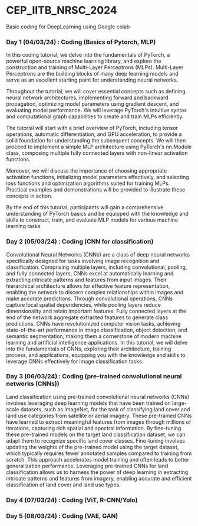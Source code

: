 # CEP_IITB_NRSC_2024
Basic coding for DeepLearning using Google colab
### Day 1 (04/03/24) : Coding (Basics of Pytorch, MLP)
In this coding tutorial, we delve into the fundamentals of PyTorch, a powerful open-source machine learning library, and explore the construction and training of Multi-Layer Perceptrons (MLPs). Multi-Layer Perceptrons are the building blocks of many deep learning models and serve as an excellent starting point for understanding neural networks.

Throughout the tutorial, we will cover essential concepts such as defining neural network architectures, implementing forward and backward propagation, optimizing model parameters using gradient descent, and evaluating model performance. We will leverage PyTorch's intuitive syntax and computational graph capabilities to create and train MLPs efficiently.

The tutorial will start with a brief overview of PyTorch, including tensor operations, automatic differentiation, and GPU acceleration, to provide a solid foundation for understanding the subsequent concepts. We will then proceed to implement a simple MLP architecture using PyTorch's nn.Module class, composing multiple fully connected layers with non-linear activation functions.

Moreover, we will discuss the importance of choosing appropriate activation functions, initializing model parameters effectively, and selecting loss functions and optimization algorithms suited for training MLPs. Practical examples and demonstrations will be provided to illustrate these concepts in action.

By the end of this tutorial, participants will gain a comprehensive understanding of PyTorch basics and be equipped with the knowledge and skills to construct, train, and evaluate MLP models for various machine learning tasks.
### Day 2 (05/03/24) : Coding (CNN for classification)
Convolutional Neural Networks (CNNs) are a class of deep neural networks specifically designed for tasks involving image recognition and classification. Comprising multiple layers, including convolutional, pooling, and fully connected layers, CNNs excel at automatically learning and extracting intricate patterns and features from input images. Their hierarchical architecture allows for effective feature representation, enabling the network to discern complex relationships within images and make accurate predictions. Through convolutional operations, CNNs capture local spatial dependencies, while pooling layers reduce dimensionality and retain important features. Fully connected layers at the end of the network aggregate extracted features to generate class predictions. CNNs have revolutionized computer vision tasks, achieving state-of-the-art performance in image classification, object detection, and semantic segmentation, making them a cornerstone of modern machine learning and artificial intelligence applications. In this tutorial, we will delve into the fundamentals of CNNs, exploring their architecture, training process, and applications, equipping you with the knowledge and skills to leverage CNNs effectively for image classification tasks.
### Day 3 (06/03/24) : Coding (pre-trained convolutional neural networks (CNNs))
Land classification using pre-trained convolutional neural networks (CNNs) involves leveraging deep learning models that have been trained on large-scale datasets, such as ImageNet, for the task of classifying land cover and land use categories from satellite or aerial imagery. These pre-trained CNNs have learned to extract meaningful features from images through millions of iterations, capturing rich spatial and spectral information. By fine-tuning these pre-trained models on the target land classification dataset, we can adapt them to recognize specific land cover classes. Fine-tuning involves updating the weights of the pre-trained model using the target dataset, which typically requires fewer annotated samples compared to training from scratch. This approach accelerates model training and often leads to better generalization performance. Leveraging pre-trained CNNs for land classification allows us to harness the power of deep learning in extracting intricate patterns and features from imagery, enabling accurate and efficient classification of land cover and land use types.
### Day 4 (07/03/24) : Coding (ViT, R-CNN/Yolo)
### Day 5 (08/03/24) : Coding (VAE, GAN)
